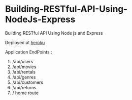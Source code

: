 # Building-RESTful-API-Using-NodeJs-Express
Building RESTful API Using Node js and Express

Deployed at [heroku](https://immense-forest-60612.herokuapp.com)

Application EndPoints :
1. /api/users
2. /api/movies
3. /api/rentals
4. /api/genres
5. /api/customers
6. /api/returns
7. / home route
